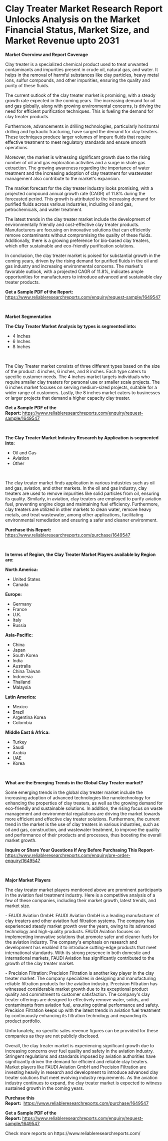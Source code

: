 <p><h1>Clay Treater Market Research Report Unlocks Analysis on the Market Financial Status, Market Size, and Market Revenue upto 2031</h1></p><p><strong>Market Overview and Report Coverage</strong></p>
<p><p>Clay treater is a specialized chemical product used to treat unwanted contaminants and impurities present in crude oil, natural gas, and water. It helps in the removal of harmful substances like clay particles, heavy metal ions, sulfur compounds, and other impurities, ensuring the quality and purity of these fluids.</p><p>The current outlook of the clay treater market is promising, with a steady growth rate expected in the coming years. The increasing demand for oil and gas globally, along with growing environmental concerns, is driving the need for efficient purification techniques. This is fueling the demand for clay treater products.</p><p>Furthermore, advancements in drilling technologies, particularly horizontal drilling and hydraulic fracturing, have surged the demand for clay treaters. These techniques produce larger volumes of impure fluids that require effective treatment to meet regulatory standards and ensure smooth operations.</p><p>Moreover, the market is witnessing significant growth due to the rising number of oil and gas exploration activities and a surge in shale gas extraction. The growing awareness regarding the importance of water treatment and the increasing adoption of clay treatment for wastewater management also contribute to the market's expansion.</p><p>The market forecast for the clay treater industry looks promising, with a projected compound annual growth rate (CAGR) of 11.8% during the forecasted period. This growth is attributed to the increasing demand for purified fluids across various industries, including oil and gas, petrochemicals, and water treatment.</p><p>The latest trends in the clay treater market include the development of environmentally friendly and cost-effective clay treater products. Manufacturers are focusing on innovative solutions that can efficiently remove contaminants without compromising the quality of these fluids. Additionally, there is a growing preference for bio-based clay treaters, which offer sustainable and eco-friendly purification solutions.</p><p>In conclusion, the clay treater market is poised for substantial growth in the coming years, driven by the rising demand for purified fluids in the oil and gas industry and increasing environmental concerns. The market's favorable outlook, with a projected CAGR of 11.8%, indicates ample opportunities for manufacturers to introduce advanced and sustainable clay treater products.</p></p>
<p><strong>Get a Sample PDF of the Report:</strong> <a href="https://www.reliableresearchreports.com/enquiry/request-sample/1649547">https://www.reliableresearchreports.com/enquiry/request-sample/1649547</a></p>
<p>&nbsp;</p>
<p><strong>Market Segmentation</strong></p>
<p><strong>The Clay Treater Market Analysis by types is segmented into:</strong></p>
<p><ul><li>4 Inches</li><li>6 Inches</li><li>8 Inches</li></ul></p>
<p>&nbsp;</p>
<p><p>The Clay Treater market consists of three different types based on the size of the product: 4 inches, 6 inches, and 8 inches. Each type caters to specific customer needs. The 4 inches market targets individuals who require smaller clay treaters for personal use or smaller scale projects. The 6 inches market focuses on serving medium-sized projects, suitable for a wider range of customers. Lastly, the 8 inches market caters to businesses or larger projects that demand a higher capacity clay treater.</p></p>
<p><strong>Get a Sample PDF of the Report:</strong>&nbsp;<a href="https://www.reliableresearchreports.com/enquiry/request-sample/1649547">https://www.reliableresearchreports.com/enquiry/request-sample/1649547</a></p>
<p>&nbsp;</p>
<p><strong>The Clay Treater Market Industry Research by Application is segmented into:</strong></p>
<p><ul><li>Oil and Gas</li><li>Aviation</li><li>Other</li></ul></p>
<p>&nbsp;</p>
<p><p>The clay treater market finds application in various industries such as oil and gas, aviation, and other markets. In the oil and gas industry, clay treaters are used to remove impurities like solid particles from oil, ensuring its quality. Similarly, in aviation, clay treaters are employed to purify aviation fuel, preventing engine clogs and maintaining fuel efficiency. Furthermore, clay treaters are utilized in other markets to clean water, remove heavy metals, and treat wastewater, among other applications, facilitating environmental remediation and ensuring a safer and cleaner environment.</p></p>
<p><strong>Purchase this Report:</strong>&nbsp; <a href="https://www.reliableresearchreports.com/purchase/1649547">https://www.reliableresearchreports.com/purchase/1649547</a></p>
<p>&nbsp;</p>
<p><strong>In terms of Region, the Clay Treater Market Players available by Region are:</strong></p>
<p>
    <p> <strong> North America: </strong>
        <ul>
            <li>United States</li>
            <li>Canada</li>
        </ul>
        </p> 
    <p> <strong> Europe: </strong>
        <ul>
            <li>Germany</li>
            <li>France</li>
            <li>U.K.</li>
            <li>Italy</li>
            <li>Russia</li>
        </ul>
        </p> 
    <p> <strong> Asia-Pacific: </strong>
        <ul>
            <li>China</li>
            <li>Japan</li>
            <li>South Korea</li>
            <li>India</li>
            <li>Australia</li>
            <li>China Taiwan</li>
            <li>Indonesia</li>
            <li>Thailand</li>
            <li>Malaysia</li>
        </ul>
        </p> 
    <p> <strong> Latin America: </strong>
        <ul>
            <li>Mexico</li>
            <li>Brazil</li>
            <li>Argentina Korea</li>
            <li>Colombia</li>
        </ul>
        </p> 
    <p> <strong> Middle East & Africa: </strong>
        <ul>
            <li>Turkey</li>
            <li>Saudi</li>
            <li>Arabia</li>
            <li>UAE</li>
            <li>Korea</li>
        </ul>
    </p>
    </p>
<p>&nbsp;</p>
<p><strong>What are the Emerging Trends in the Global Clay Treater market?</strong></p>
<p><p>Some emerging trends in the global clay treater market include the increasing adoption of advanced technologies like nanotechnology for enhancing the properties of clay treaters, as well as the growing demand for eco-friendly and sustainable solutions. In addition, the rising focus on waste management and environmental regulations are driving the market towards more efficient and effective clay treater solutions. Furthermore, the current trend in the market is the use of clay treaters in various industries, such as oil and gas, construction, and wastewater treatment, to improve the quality and performance of their products and processes, thus boosting the overall market growth.</p></p>
<p><strong>Inquire or Share Your Questions If Any Before Purchasing This Report</strong>- <a href="https://www.reliableresearchreports.com/enquiry/pre-order-enquiry/1649547">https://www.reliableresearchreports.com/enquiry/pre-order-enquiry/1649547</a></p>
<p>&nbsp;</p>
<p><strong>Major Market Players</strong></p>
<p><p>The clay treater market players mentioned above are prominent participants in the aviation fuel treatment industry. Here is a competitive analysis of a few of these companies, including their market growth, latest trends, and market size.</p><p>- FAUDI Aviation GmbH: FAUDI Aviation GmbH is a leading manufacturer of clay treaters and other aviation fuel filtration systems. The company has experienced steady market growth over the years, owing to its advanced technology and high-quality products. FAUDI Aviation focuses on implementing innovative solutions that promote safer and cleaner fuels for the aviation industry. The company's emphasis on research and development has enabled it to introduce cutting-edge products that meet international standards. With its strong presence in both domestic and international markets, FAUDI Aviation has significantly contributed to the growth of the clay treater market.</p><p>- Precision Filtration: Precision Filtration is another key player in the clay treater market. The company specializes in designing and manufacturing reliable filtration products for the aviation industry. Precision Filtration has witnessed considerable market growth due to its exceptional product quality and commitment to customer satisfaction. The company's clay treater offerings are designed to effectively remove water, solids, and contaminants from aviation fuel, ensuring optimal performance and safety. Precision Filtration keeps up with the latest trends in aviation fuel treatment by continuously enhancing its filtration technology and expanding its product portfolio.</p><p>Unfortunately, no specific sales revenue figures can be provided for these companies as they are not publicly disclosed.</p><p>Overall, the clay treater market is experiencing significant growth due to increasing concerns over fuel quality and safety in the aviation industry. Stringent regulations and standards imposed by aviation authorities have significantly driven the demand for efficient and reliable clay treaters. Market players like FAUDI Aviation GmbH and Precision Filtration are investing heavily in research and development to introduce advanced clay treater solutions that meet evolving industry requirements. As the aviation industry continues to expand, the clay treater market is expected to witness sustained growth in the coming years.</p></p>
<p><strong>Purchase this Report:</strong>&nbsp;&nbsp;<a href="https://www.reliableresearchreports.com/purchase/1649547">https://www.reliableresearchreports.com/purchase/1649547</a></p>
<p></p>
<p><strong>Get a Sample PDF of the Report:</strong>&nbsp;<a href="https://www.reliableresearchreports.com/enquiry/request-sample/1649547">https://www.reliableresearchreports.com/enquiry/request-sample/1649547</a></p>
<p>Check more reports on https://www.reliableresearchreports.com/</p>
